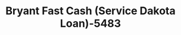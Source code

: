 ---
f_zip-code: 72002
f_state-code: AR
title: Bryant Fast Cash (Service Dakota Loan)-5483
f_phone: 501-847-5387
f_city-only: Bryant
f_address: 3614 N Market Place Ave. Bryant
f_location-unique-id: '5483'
slug: bryant-fast-cash-(service-dakota-loan)-5483
updated-on: '2024-05-30T13:46:58.046Z'
created-on: '2024-05-30T13:36:59.803Z'
published-on: '2024-05-30T13:54:32.469Z'
f_city-state: cms/city/bryant-ar.md
f_company: cms/company/bryant-fast-cash-(service-dakota-loan).md
f_state: cms/state/arkansas.md
layout: '[payday-loan].html'
tags: payday-loan
---